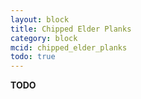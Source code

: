 ```yaml
---
layout: block
title: Chipped Elder Planks
category: block
mcid: chipped_elder_planks
todo: true
---
```



**TODO**
